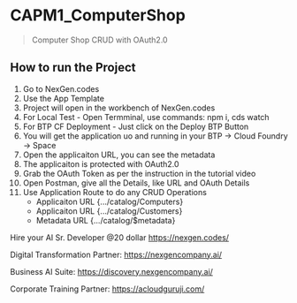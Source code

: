 # CAPM1_ComputerShop
> Computer Shop CRUD with OAuth2.0

## How to run the Project
1. Go to NexGen.codes
2. Use the App Template
3. Project will open in the workbench of NexGen.codes
4. For Local Test - Open Termminal, use commands: npm i, cds watch
5. For BTP CF Deployment - Just click on the Deploy BTP Button
6. You will get the application uo and running in your BTP -> Cloud Foundry -> Space
7. Open the applicaiton URL, you can see the metadata
8. The applicaiton is protected with OAuth2.0
9. Grab the OAuth Token as per the instruction in the tutorial video
10. Open Postman, give all the Details, like URL and OAuth Details
11. Use Application Route to do any CRUD Operations
    - Applicaiton URL {.../catalog/Computers}
    - Applicaiton URL {.../catalog/Customers}
    - Metadata URL {.../catalog/$metadata}


Hire your AI Sr. Developer @20 dollar
https://nexgen.codes/

Digital Transformation Partner:
https://nexgencompany.ai/

Business AI Suite:
https://discovery.nexgencompany.ai/

Corporate Training Partner:
https://acloudguruji.com/





